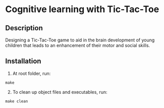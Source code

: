 # Cognitive learning with Tic-Tac-Toe

## Description
Designing a Tic-Tac-Toe game to aid in the brain development of young children that leads to an enhancement of their motor and social skills.

## Installation
1. At root folder, run:
```
make
```

2. To clean up object files and executables, run:
```
make clean
```